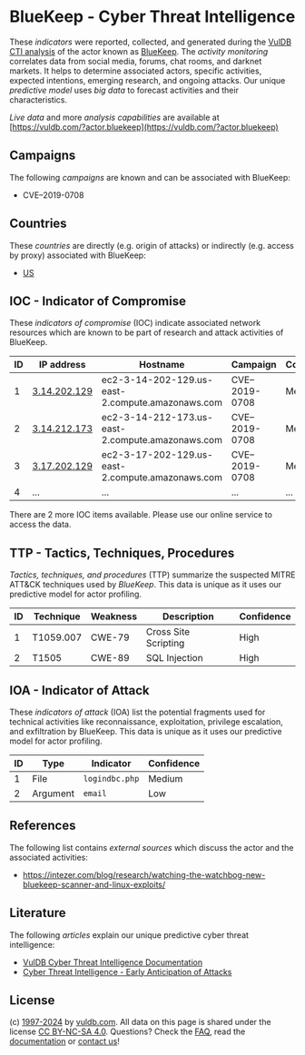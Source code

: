 # BlueKeep - Cyber Threat Intelligence

These _indicators_ were reported, collected, and generated during the [VulDB CTI analysis](https://vuldb.com/?kb.cti) of the actor known as [BlueKeep](https://vuldb.com/?actor.bluekeep). The _activity monitoring_ correlates data from social media, forums, chat rooms, and darknet markets. It helps to determine associated actors, specific activities, expected intentions, emerging research, and ongoing attacks. Our unique _predictive model_ uses _big data_ to forecast activities and their characteristics.

_Live data_ and more _analysis capabilities_ are available at [https://vuldb.com/?actor.bluekeep](https://vuldb.com/?actor.bluekeep)

## Campaigns

The following _campaigns_ are known and can be associated with BlueKeep:

* CVE–2019-0708

## Countries

These _countries_ are directly (e.g. origin of attacks) or indirectly (e.g. access by proxy) associated with BlueKeep:

* [US](https://vuldb.com/?country.us)

## IOC - Indicator of Compromise

These _indicators of compromise_ (IOC) indicate associated network resources which are known to be part of research and attack activities of BlueKeep.

ID | IP address | Hostname | Campaign | Confidence
-- | ---------- | -------- | -------- | ----------
1 | [3.14.202.129](https://vuldb.com/?ip.3.14.202.129) | ec2-3-14-202-129.us-east-2.compute.amazonaws.com | CVE&ndash;2019-0708 | Medium
2 | [3.14.212.173](https://vuldb.com/?ip.3.14.212.173) | ec2-3-14-212-173.us-east-2.compute.amazonaws.com | CVE&ndash;2019-0708 | Medium
3 | [3.17.202.129](https://vuldb.com/?ip.3.17.202.129) | ec2-3-17-202-129.us-east-2.compute.amazonaws.com | CVE&ndash;2019-0708 | Medium
4 | ... | ... | ... | ...

There are 2 more IOC items available. Please use our online service to access the data.

## TTP - Tactics, Techniques, Procedures

_Tactics, techniques, and procedures_ (TTP) summarize the suspected MITRE ATT&CK techniques used by _BlueKeep_. This data is unique as it uses our predictive model for actor profiling.

ID | Technique | Weakness | Description | Confidence
-- | --------- | -------- | ----------- | ----------
1 | T1059.007 | CWE-79 | Cross Site Scripting | High
2 | T1505 | CWE-89 | SQL Injection | High

## IOA - Indicator of Attack

These _indicators of attack_ (IOA) list the potential fragments used for technical activities like reconnaissance, exploitation, privilege escalation, and exfiltration by BlueKeep. This data is unique as it uses our predictive model for actor profiling.

ID | Type | Indicator | Confidence
-- | ---- | --------- | ----------
1 | File | `logindbc.php` | Medium
2 | Argument | `email` | Low

## References

The following list contains _external sources_ which discuss the actor and the associated activities:

* https://intezer.com/blog/research/watching-the-watchbog-new-bluekeep-scanner-and-linux-exploits/

## Literature

The following _articles_ explain our unique predictive cyber threat intelligence:

* [VulDB Cyber Threat Intelligence Documentation](https://vuldb.com/?kb.cti)
* [Cyber Threat Intelligence - Early Anticipation of Attacks](https://www.scip.ch/en/?labs.20201022)

## License

(c) [1997-2024](https://vuldb.com/?kb.changelog) by [vuldb.com](https://vuldb.com/?kb.about). All data on this page is shared under the license [CC BY-NC-SA 4.0](https://creativecommons.org/licenses/by-nc-sa/4.0/). Questions? Check the [FAQ](https://vuldb.com/?kb.faq), read the [documentation](https://vuldb.com/?kb) or [contact us](https://vuldb.com/?contact)!
